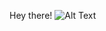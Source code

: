 Hey there! ![Alt Text](https://media.tenor.com/images/30169e4a670daf12443df7d2dd140176/tenor.gif=250x250)
